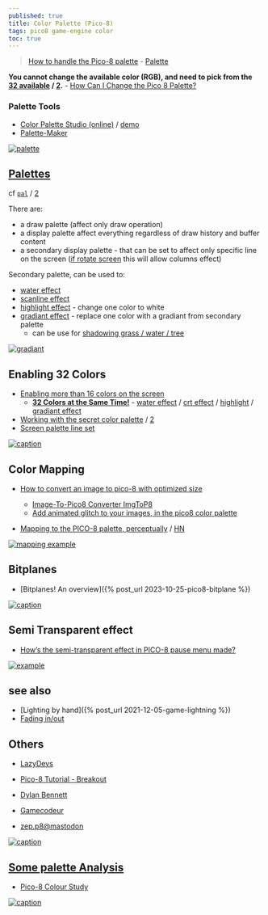 ```yaml
---
published: true
title: Color Palette (Pico-8)
tags: pico8 game-engine color
toc: true
---
```

> [How to handle the Pico-8 palette](https://trasevol.dog/2017/02/21/doodle-insights-5-how-to-handle-the-pico-8-palette/) - [Palette](https://pico-8.fandom.com/wiki/Palette)

**You cannot change the available color (RGB), and need to pick from the [32 available](https://pico-8.fandom.com/wiki/Palette) / [2](https://lospec.com/palette-list/pico-8-secret-palette).** - [How Can I Change the Pico 8 Palette?](https://www.lexaloffle.com/bbs/?tid=30701)

<link rel="shortcut icon" href="https://static.wikia.nocookie.net/pico-8/images/4/4a/Site-favicon.ico/revision/latest?cb=20210713144653" type="image/x-icon" />

### Palette Tools
- [Color Palette Studio (online)](https://nerdyteachers.com/PICO-8/Palette/) / [demo](https://www.youtube.com/watch?v=iJmQr-mXbcU)
- [Palette-Maker](https://www.lexaloffle.com/bbs/?tid=35462)

[![palette](https://trasevol.dog/wp-content/uploads/2017/02/pico-8_22.gif)](https://trasevol.dog/2017/02/21/doodle-insights-5-how-to-handle-the-pico-8-palette/)

## [Palettes](https://www.youtube.com/watch?v=osk7P4ljWOU&t=157s)

cf [`pal`](https://pico-8.fandom.com/wiki/Pal) / [2](https://nerdyteachers.com/PICO-8/Guide/?Colors)

There are:
- a draw palette (affect only draw operation)
- a display palette affect everything regardless of draw history and buffer content
- a secondary display palette - that can be set to affect only specific line on the screen ([if rotate screen](https://www.youtube.com/watch?v=osk7P4ljWOU&t=1280s) this will allow columns effect)

Secondary palette, can be used to:
- [water effect](https://www.youtube.com/watch?v=osk7P4ljWOU&t=751s)
- [scanline effect](https://www.youtube.com/watch?v=osk7P4ljWOU&t=991s)
- [highlight effect](https://www.youtube.com/watch?v=osk7P4ljWOU&t=1041s) - change one color to white
- [gradiant effect](https://www.youtube.com/watch?v=osk7P4ljWOU&t=1464s) - replace one color with a gradiant from secondary palette
	- can be use for [shadowing grass / water / tree](https://www.youtube.com/watch?v=osk7P4ljWOU&t=1781s)
    
[![gradiant](https://www.lexaloffle.com/media/38130/multipal_test_0.gif)](https://www.lexaloffle.com/bbs/?tid=38565)

## Enabling 32 Colors

- [Enabling more than 16 colors on the screen](https://www.lexaloffle.com/bbs/?tid=38565)
	- [**32 Colors at the Same Time!**](https://www.youtube.com/watch?v=osk7P4ljWOU) - [water effect](https://www.youtube.com/watch?v=osk7P4ljWOU&t=751s) / [crt effect](https://www.youtube.com/watch?v=osk7P4ljWOU&t=991s) / [highlight](https://www.youtube.com/watch?v=osk7P4ljWOU&t=1041s) / [gradiant effect](https://www.youtube.com/watch?v=osk7P4ljWOU&t=1464s)
- [Working with the secret color palette](https://www.reddit.com/r/pico8/comments/pvzev0/working_with_the_secret_color_palette/) / [2](https://nerdyteachers.com/PICO-8/Guide/?HIDDEN_PALETTE)
- [Screen palette line set](https://www.lexaloffle.com/bbs/?tid=38555)


[![caption](https://www.lexaloffle.com/media/38130/sonic_tech_area_6.gif)](https://www.lexaloffle.com/bbs/?tid=38565)

## Color Mapping

- [How to convert an image to pico-8 with optimized size](https://anto80.com/en-us/image-processing/convert-image-to-pico8-p8-imgtopico8) 
	- [Image-To-Pico8 Converter ImgToP8](https://anto80.itch.io/image-to-pico8-converter)
    - [Add animated glitch to your images, in the pico8 color palette](https://anto80.itch.io/image-to-pico8-converter/devlog/179687/add-animated-glitch-to-your-images-in-the-pico8-color-palette)

- [Mapping to the PICO-8 palette, perceptually](https://30fps.net/pages/perceptual-pico8-pixel-mapping/) / [HN](https://news.ycombinator.com/item?id=45162078)

[![mapping example](https://img.itch.zone/aW1nLzQwOTQ2NjAuZ2lm/original/vZED9Y.gif)](https://anto80.com/en-us/image-processing/convert-image-to-pico8-p8-imgtopico8)

## Bitplanes
- [Bitplanes! An overview]({% post_url 2023-10-25-pico8-bitplane %})

[![caption](https://www.lexaloffle.com/media/1/bunny_1.gif)](https://www.lexaloffle.com/bbs/?tid=50632)

## Semi Transparent effect
- [How’s the semi-transparent effect in PICO-8 pause menu made?](https://www.reddit.com/r/pico8/comments/1kmdjk0/hows_the_semitransparent_effect_in_pico8_pause/)

[![example](https://preview.redd.it/hows-the-semi-transparent-effect-in-pico-8-pause-menu-made-v0-kxyaftwvnq0f1.png?width=256&crop=smart&auto=webp&s=a4b90757c198ab9e55fc024dfa4dbf666774ae66)](https://www.reddit.com/r/pico8/comments/1kmdjk0/hows_the_semitransparent_effect_in_pico8_pause/)

## see also
- [Lighting by hand]({% post_url 2021-12-05-game-lightning %})
- [Fading in/out](https://www.youtube.com/watch?v=LIlFLoU9S1w&list=PLea8cjCua_P3LL7J1Q9b6PJua0A-96uUS&index=14&t=34s)
    
## Others
- [LazyDevs](https://www.youtube.com/@LazyDevs/videos)
- [Pico-8 Tutorial - Breakout](https://www.youtube.com/playlist?list=PLea8cjCua_P0qjjiG8G5FBgqwpqMU7rBk)
- [Dylan Bennett](https://www.youtube.com/@DylanBennett/videos)
- [Gamecodeur](https://www.youtube.com/watch?v=F_SJQMgP9vs)

- [zep.p8@mastodon](https://mastodon.social/@zep/109309275931134267)


[![caption](https://www.lexaloffle.com/media/1/boat3b_1.gif)](https://www.lexaloffle.com/bbs/?tid=49075)

## [Some palette Analysis](https://www.lexaloffle.com/bbs/?tid=2101)

- [Pico-8 Colour Study](https://www.lexaloffle.com/bbs/?tid=3386)

[![caption](https://retroactive.me/post/palette-analysis/images/palette_16_small.png)](https://retroactive.me/post/palette-analysis/)
